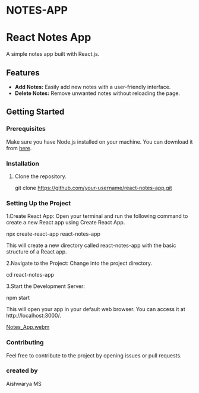 # NOTES-APP
# React Notes App

A simple notes app built with React.js.

## Features

- **Add Notes:** Easily add new notes with a user-friendly interface.
- **Delete Notes:** Remove unwanted notes without reloading the page.

## Getting Started

### Prerequisites

Make sure you have Node.js installed on your machine. You can download it from [here](https://nodejs.org/).

### Installation

1. Clone the repository.

   git clone https://github.com/your-username/react-notes-app.git
   
### Setting Up the Project
1.Create React App:
Open your terminal and run the following command to create a new React app using Create React App.

  npx create-react-app react-notes-app
  
This will create a new directory called react-notes-app with the basic structure of a React app.

2.Navigate to the Project:
Change into the project directory.

  cd react-notes-app

3.Start the Development Server:

  npm start
  
This will open your app in your default web browser. You can access it at http://localhost:3000/.


[Notes_App.webm](https://github.com/aishwarya-art/NOTES-APP/assets/113532088/78c8b4e4-7675-45d1-bbe5-f70a20a930e6)

### Contributing
Feel free to contribute to the project by opening issues or pull requests. 

### created by
Aishwarya MS
